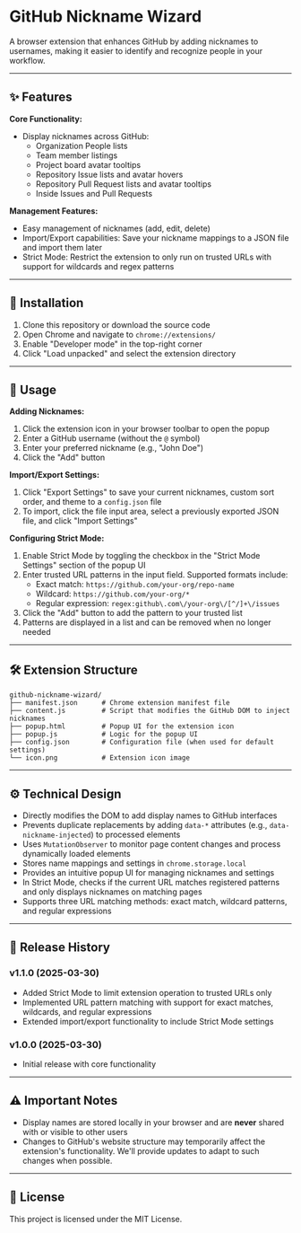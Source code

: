 # GitHub Nickname Wizard

A browser extension that enhances GitHub by adding nicknames to usernames, making it easier to identify and recognize people in your workflow.

---

## ✨ Features

**Core Functionality:**
* Display nicknames across GitHub:
  * Organization People lists
  * Team member listings
  * Project board avatar tooltips
  * Repository Issue lists and avatar hovers
  * Repository Pull Request lists and avatar tooltips
  * Inside Issues and Pull Requests

**Management Features:**
* Easy management of nicknames (add, edit, delete)
* Import/Export capabilities: Save your nickname mappings to a JSON file and import them later
* Strict Mode: Restrict the extension to only run on trusted URLs with support for wildcards and regex patterns

---

## 🚀 Installation

1. Clone this repository or download the source code
2. Open Chrome and navigate to `chrome://extensions/`
3. Enable "Developer mode" in the top-right corner
4. Click "Load unpacked" and select the extension directory

---

## 🧩 Usage

**Adding Nicknames:**
1. Click the extension icon in your browser toolbar to open the popup
2. Enter a GitHub username (without the `@` symbol)
3. Enter your preferred nickname (e.g., "John Doe")
4. Click the "Add" button

**Import/Export Settings:**
1. Click "Export Settings" to save your current nicknames, custom sort order, and theme to a `config.json` file
2. To import, click the file input area, select a previously exported JSON file, and click "Import Settings"

**Configuring Strict Mode:**
1. Enable Strict Mode by toggling the checkbox in the "Strict Mode Settings" section of the popup UI
2. Enter trusted URL patterns in the input field. Supported formats include:
    * Exact match: `https://github.com/your-org/repo-name`
    * Wildcard: `https://github.com/your-org/*`
    * Regular expression: `regex:github\.com\/your-org\/[^/]+\/issues`
3. Click the "Add" button to add the pattern to your trusted list
4. Patterns are displayed in a list and can be removed when no longer needed

---

## 🛠️ Extension Structure

```
github-nickname-wizard/
├── manifest.json      # Chrome extension manifest file
├── content.js         # Script that modifies the GitHub DOM to inject nicknames
├── popup.html         # Popup UI for the extension icon
├── popup.js           # Logic for the popup UI
├── config.json        # Configuration file (when used for default settings)
└── icon.png           # Extension icon image
```

---

## ⚙️ Technical Design

* Directly modifies the DOM to add display names to GitHub interfaces
* Prevents duplicate replacements by adding `data-*` attributes (e.g., `data-nickname-injected`) to processed elements
* Uses `MutationObserver` to monitor page content changes and process dynamically loaded elements
* Stores name mappings and settings in `chrome.storage.local`
* Provides an intuitive popup UI for managing nicknames and settings
* In Strict Mode, checks if the current URL matches registered patterns and only displays nicknames on matching pages
* Supports three URL matching methods: exact match, wildcard patterns, and regular expressions

---

## 📝 Release History

### v1.1.0 (2025-03-30)
* Added Strict Mode to limit extension operation to trusted URLs only
* Implemented URL pattern matching with support for exact matches, wildcards, and regular expressions
* Extended import/export functionality to include Strict Mode settings

### v1.0.0 (2025-03-30)
* Initial release with core functionality

---

## ⚠️ Important Notes

* Display names are stored locally in your browser and are **never** shared with or visible to other users
* Changes to GitHub's website structure may temporarily affect the extension's functionality. We'll provide updates to adapt to such changes when possible.

---

## 📄 License

This project is licensed under the MIT License.
